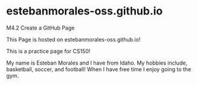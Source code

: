 # estebanmorales-oss.github.io
M4.2 Create a GitHub Page

This Page is hosted on estebanmorales-oss.github.io!

This is a practice page for CS150!

My name is Esteban Morales and I have from Idaho. My hobbies include, basketball, soccer, and football! When I have free time I enjoy going to the gym. 
